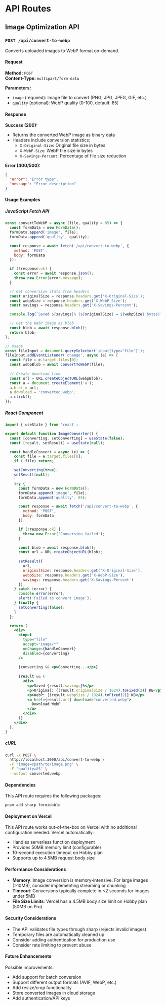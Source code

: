 # API Routes

## Image Optimization API

### `POST /api/convert-to-webp`

Converts uploaded images to WebP format on-demand.

#### Request

**Method:** `POST`  
**Content-Type:** `multipart/form-data`

**Parameters:**
- `image` (required): Image file to convert (PNG, JPG, JPEG, GIF, etc.)
- `quality` (optional): WebP quality (0-100, default: 85)

#### Response

**Success (200):**
- Returns the converted WebP image as binary data
- Headers include conversion statistics:
  - `X-Original-Size`: Original file size in bytes
  - `X-WebP-Size`: WebP file size in bytes
  - `X-Savings-Percent`: Percentage of file size reduction

**Error (400/500):**
```json
{
  "error": "Error type",
  "message": "Error description"
}
```

#### Usage Examples

##### JavaScript Fetch API
```javascript
const convertToWebP = async (file, quality = 85) => {
  const formData = new FormData();
  formData.append('image', file);
  formData.append('quality', quality);

  const response = await fetch('/api/convert-to-webp', {
    method: 'POST',
    body: formData
  });

  if (!response.ok) {
    const error = await response.json();
    throw new Error(error.message);
  }

  // Get conversion stats from headers
  const originalSize = response.headers.get('X-Original-Size');
  const webpSize = response.headers.get('X-WebP-Size');
  const savings = response.headers.get('X-Savings-Percent');

  console.log(`Saved ${savings}% (${originalSize} → ${webpSize} bytes)`);

  // Get the WebP image as blob
  const blob = await response.blob();
  return blob;
};

// Usage
const fileInput = document.querySelector('input[type="file"]');
fileInput.addEventListener('change', async (e) => {
  const file = e.target.files[0];
  const webpBlob = await convertToWebP(file);
  
  // Create download link
  const url = URL.createObjectURL(webpBlob);
  const a = document.createElement('a');
  a.href = url;
  a.download = 'converted.webp';
  a.click();
});
```

##### React Component
```jsx
import { useState } from 'react';

export default function ImageConverter() {
  const [converting, setConverting] = useState(false);
  const [result, setResult] = useState(null);

  const handleConvert = async (e) => {
    const file = e.target.files[0];
    if (!file) return;

    setConverting(true);
    setResult(null);

    try {
      const formData = new FormData();
      formData.append('image', file);
      formData.append('quality', 85);

      const response = await fetch('/api/convert-to-webp', {
        method: 'POST',
        body: formData
      });

      if (!response.ok) {
        throw new Error('Conversion failed');
      }

      const blob = await response.blob();
      const url = URL.createObjectURL(blob);
      
      setResult({
        url,
        originalSize: response.headers.get('X-Original-Size'),
        webpSize: response.headers.get('X-WebP-Size'),
        savings: response.headers.get('X-Savings-Percent')
      });
    } catch (error) {
      console.error(error);
      alert('Failed to convert image');
    } finally {
      setConverting(false);
    }
  };

  return (
    <div>
      <input 
        type="file" 
        accept="image/*"
        onChange={handleConvert}
        disabled={converting}
      />
      
      {converting && <p>Converting...</p>}
      
      {result && (
        <div>
          <p>Saved {result.savings}%</p>
          <p>Original: {(result.originalSize / 1024).toFixed(2)} KB</p>
          <p>WebP: {(result.webpSize / 1024).toFixed(2)} KB</p>
          <a href={result.url} download="converted.webp">
            Download WebP
          </a>
        </div>
      )}
    </div>
  );
}
```

##### cURL
```bash
curl -X POST \
  http://localhost:3000/api/convert-to-webp \
  -F "image=@path/to/image.png" \
  -F "quality=85" \
  --output converted.webp
```

#### Dependencies

This API route requires the following packages:

```bash
pnpm add sharp formidable
```

#### Deployment on Vercel

This API route works out-of-the-box on Vercel with no additional configuration needed. Vercel automatically:
- Handles serverless function deployment
- Provides 50MB memory limit (configurable)
- 10-second execution timeout on Hobby plan
- Supports up to 4.5MB request body size

#### Performance Considerations

- **Memory**: Image conversion is memory-intensive. For large images (>10MB), consider implementing streaming or chunking
- **Timeout**: Conversions typically complete in <2 seconds for images under 5MB
- **File Size Limits**: Vercel has a 4.5MB body size limit on Hobby plan (50MB on Pro)

#### Security Considerations

- The API validates file types through sharp (rejects invalid images)
- Temporary files are automatically cleaned up
- Consider adding authentication for production use
- Consider rate limiting to prevent abuse

#### Future Enhancements

Possible improvements:
- Add support for batch conversion
- Support different output formats (AVIF, WebP, etc.)
- Add resize/crop functionality
- Store converted images in cloud storage
- Add authentication/API keys


